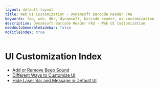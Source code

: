 ```yaml
---
layout: default-layout
title: Web UI Customization - Dynamsoft Barcode Reader FAQ
keywords: faq, web, dbr, dynamsoft, barcode reader, ui customization
description: Dynamsoft Barcode Reader FAQ - Web UI Customization
needAutoGenerateSidebar: false
noTitleIndex: true
---
```


# UI Customization Index

- [Add or Remove Beep Sound](ui-customization/add-remove-beep-sound.html)
- [Different Ways to Customize UI](ui-customization/different-ways-to-customize-ui.html)
- [Hide Laser Bar and Message in Default UI](ui-customization/hide-laser-message-ui.html)
